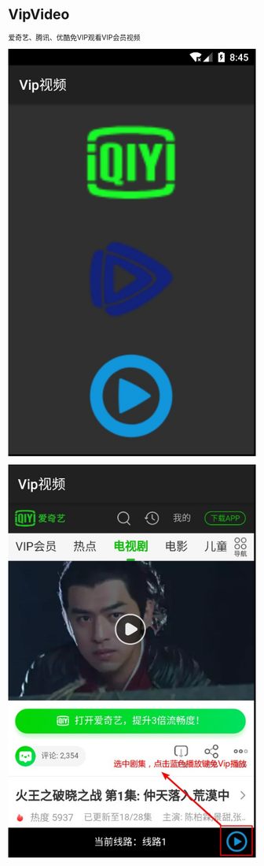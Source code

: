 # VipVideo
爱奇艺、腾讯、优酷免VIP观看VIP会员视频

![Image text](https://github.com/LifeLongInteresting/image/blob/master/activity_main.jpg)

![Image text](https://github.com/LifeLongInteresting/image/blob/master/activity_view.jpg)

